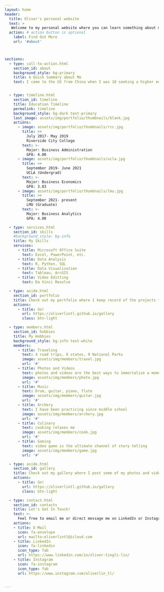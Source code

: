```yaml
---
layout: home
header:
  title: Oliver's personal website
  text: >
   Welcome to my personal website where you can learn something about me
  action: # action button is optional
    label: Find Out More
    url: '#about'



sections:
  - type: call-to-action.html
    section_id: about
    background_style: bg-primary
    title: A Quick Summary about Me
    text: I came to the US from China when I was 18 seeking a higher education. I have graduated from UCLA and currently pursuing a master degree in Business Analytics at LMU. I am a person with a wide range of interests and hobbies. And I have had a variety of experience and I worked on various projects. You can see some in more detail in this website. 


  - type: timeline.html
    section_id: timeline
    title: Education Timeline
    permalink: timeline
    background_style: bg-dark text-primary
    last_image: assets/img/portfolio/thumbnails/blank.jpg
    actions:
      - image: assets/img/portfolio/thumbnails/rcc.jpg
        title: >+
          July 2017- May 2019
          Riverside City College
        text: >-
          Major: Business Administration 
          GPA: 4.00
      - image: assets/img/portfolio/thumbnails/ucla.jpg
        title: >+
          September 2019- June 2021
          UCLA (Undergrad)
        text: >-
          Major: Business Economics 
          GPA: 3.83
      - image: assets/img/portfolio/thumbnails/lmu.jpg
        title: >+
          September 2021- present
          LMU (Graduate)
        text: >-
          Major: Business Analytics 
          GPA: 4.00

  - type: services.html
    section_id: skills
    #background_style: bg-info
    title: My Skills
    services:
      - title: Microsoft Office Suite
        text: Excel, PowerPoint, etc. 
      - title: Data Analysis
        text: R, Python, SQL
      - title: Data Visualization
        text: Tableau, ArcGIS
      - title: Video Editting
        text: Da Vinci Resolve

  - type: aside.html
    section_id: portfolio
    title: Check out my portfolio where I keep record of the projects that I have worked on
    actions:
      - title: Go!
        url: https://oliverlintl.github.io/gallery
        class: btn-light

  - type: members.html
    section_id: hobbies
    title: My Hobbies
    background_style: bg-info text-white
    members:
      - title: Traveling
        text: 4 road trips, 8 states, 9 National Parks
        image: assets/img/members/travel.jpg
        url: '#'
      - title: Photos and Videos
        text: photos and videos are the best ways to immortalize a moment
        image: assets/img/members/photo.jpg
        url: '#'
      - title: Music
        text: Drum, guitar, piano, flute
        image: assets/img/members/guitar.jpg
        url: '#'
      - title: Archery
        text: I have been practicing since middle school
        image: assets/img/members/archery.jpg
        url: '#'
      - title: Culinary
        text: cooking relaxes me
        image: assets/img/members/cook.jpg
        url: '#'
      - title: Gaming
        text: video game is the ultimate channel of story telling
        image: assets/img/members/game.jpg
        url: '#'

  - type: aside.html
    section_id: gallery
    title: Check out my gallery where I post some of my photos and videos
    actions:
      - title: Go!
        url: https://oliverlintl.github.io/gallery
        class: btn-light

  - type: contact.html
    section_id: contacts
    title: Let's Get In Touch!
    text: >-
      Feel free to email me or direct message me on LinkedIn or Instagram!
    actions:
    - title: E-Mail
      icon: fa-envelope
      url: mailto:oliverlintl@icloud.com
    - title: LinkedIn
      icon: fa-linkedin
      icon_type: fab
      url: https://www.linkedin.com/in/oliver-tingli-lin/
    - title: Instagram
      icon: fa-instagram
      icon_type: fab
      url: https://www.instagram.com/oliverlin_tl/


---
```

